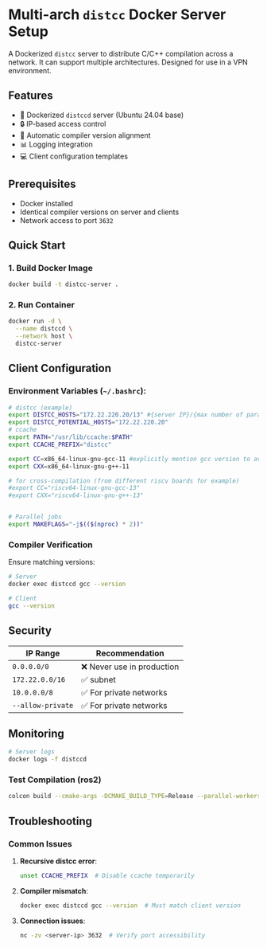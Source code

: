 # Multi-arch `distcc` Docker Server Setup

A Dockerized `distcc` server to distribute C/C++ compilation across a network. It can support multiple architectures. Designed for use in a VPN environment.

## Features

- 🐳 Dockerized `distccd` server (Ubuntu 24.04 base)
- 🔒 IP-based access control
- 🔄 Automatic compiler version alignment
- 📊 Logging integration
- 💻 Client configuration templates

## Prerequisites

- Docker installed
- Identical compiler versions on server and clients
- Network access to port `3632`

## Quick Start

### 1. Build Docker Image
```bash
docker build -t distcc-server .
```

### 2. Run Container
```bash
docker run -d \
  --name distccd \
  --network host \
  distcc-server
```

## Client Configuration

### Environment Variables (`~/.bashrc`):
```bash
# distcc (example)
export DISTCC_HOSTS="172.22.220.20/13" #{server IP}/{max number of parallel jobs}
export DISTCC_POTENTIAL_HOSTS="172.22.220.20" 
# ccache
export PATH="/usr/lib/ccache:$PATH"
export CCACHE_PREFIX="distcc"

export CC=x86_64-linux-gnu-gcc-11 #explicitly mention gcc version to avoid failures 
export CXX=x86_64-linux-gnu-g++-11

# for cross-compilation (from different riscv boards for example)
#export CC="riscv64-linux-gnu-gcc-13"
#export CXX="riscv64-linux-gnu-g++-13"


# Parallel jobs
export MAKEFLAGS="-j$(($(nproc) * 2))"
```

### Compiler Verification
Ensure matching versions:
```bash
# Server
docker exec distccd gcc --version

# Client
gcc --version
```

## Security
| IP Range          | Recommendation               |
|-------------------|------------------------------|
| `0.0.0.0/0`       | ❌ Never use in production  |
| `172.22.0.0/16`   | ✅ subnet                   |
| `10.0.0.0/8`      | ✅ For private networks     |
| `--allow-private` | ✅ For private networks     |

## Monitoring
```bash
# Server logs
docker logs -f distccd
```
### Test Compilation (ros2)
```bash
colcon build --cmake-args -DCMAKE_BUILD_TYPE=Release --parallel-workers "$(distcc -j)"
```

## Troubleshooting

### Common Issues 
1. **Recursive distcc error**:
   ```bash
   unset CCACHE_PREFIX  # Disable ccache temporarily
   ```

2. **Compiler mismatch**:
   ```bash
   docker exec distccd gcc --version  # Must match client version
   ```

3. **Connection issues**:
   ```bash
   nc -zv <server-ip> 3632  # Verify port accessibility
   ```


